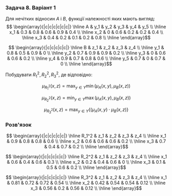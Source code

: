 ### Задача 8. Варіант 1 

Для нечітких відносин $A$ і $B$, функції належності яких мають вигляд:
$$ \begin{array}{|c|c|c|c|c|c|} \hline
А & y_1 & y_2 & y_3 & y_4 & y_5 \\ \hline
x_1 & 0.3 & 0.8 & 0.6 & 0.9 & 0.4 \\ \hline
x_2 & 0 & 0.6 & 0.2 & 0.2 & 0.4 \\ \hline
x_3 & 0.4 & 0.2 & 0.1 & 0.2 & 0.8 \\ \hline
\end{array}$$

$$ \begin{array}{|c|c|c|c|c|} \hline
B & z_1 & z_2 & z_3 & z_4 \\ \hline
y_1 & 0.8 & 0.5 & 0.9 & 0 \\ \hline
y_2 & 0.7 & 0.9 & 0.9 & 0.2 \\ \hline
y_3 & 0 & 0.6 & 0.6 & 0.2 \\ \hline
y_4 & 0.9 & 0.7 & 0.8 & 0.6 \\ \hline
y_5 & 0.7 & 0 & 0.7 & 0 \\ \hline
\end{array}$$

Побудувати $R_1^2, R_2^2, R_3^2$, де відповідно:

$$ \mu_{R_1^2}(x,z) = \max_{y \in Y} \min (\mu_A(x,y), \mu_B(x,z)) $$

$$ \mu_{R_2^2}(x,z) = \min_{y \in Y} \max (\mu_A(x,y), \mu_B(x,z)) $$

$$ \mu_{R_3^2}(x,z) = \max_{y \in Y} \{ (\mu_A(x,y) \cdot \mu_B(x,z) \} $$


### Розв'язок

$$ \begin{array}{|c|c|c|c|c|} \hline
R_1^2 & z_1 & z_2 & z_3 & z_4 \\ \hline
x_1 & 0.9 & 0.8 & 0.8 & 0.6 \\ \hline
x_2 & 0.6 & 0.6 & 0.6 & 0.2 \\ \hline
x_3 & 0.7 & 0.4 & 0.7 & 0.2 \\ \hline
\end{array}$$

$$ \begin{array}{|c|c|c|c|c|} \hline
R_2^2 & z_1 & z_2 & z_3 & z_4 \\ \hline
x_1 & 0.6 & 0.4 & 0.6 & 0.3 \\ \hline
x_2 & 0.2 & 0.4 & 0.6 & 0 \\ \hline
x_3 & 0.1 & 0.5 & 0.6 & 0.2 \\ \hline
\end{array}$$

$$ \begin{array}{|c|c|c|c|c|} \hline
R_3^2 & z_1 & z_2 & z_3 & z_4 \\ \hline
x_1 & 0.81 & 0.72 & 0.72 & 0.54 \\ \hline
x_2 & 0.42 & 0.54 & 0.54 & 0.12 \\ \hline
x_3 & 0.56 & 0.2 & 0.56 & 0.12 \\ \hline
\end{array}$$